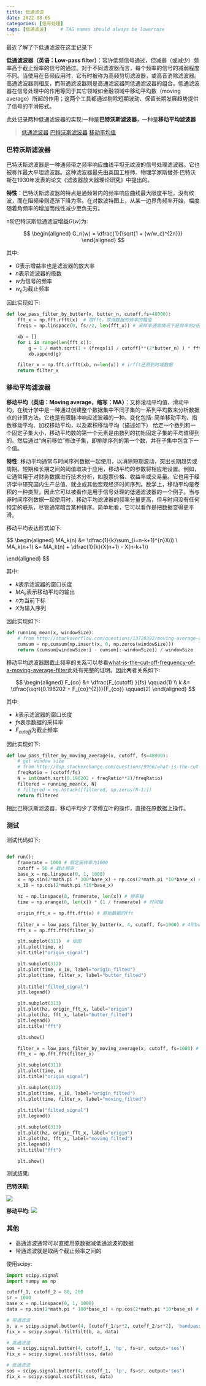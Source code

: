 ```yaml
---
title: 低通滤波
date: 2022-08-05
categories: [信号处理]
tags: [低通滤波]     # TAG names should always be lowercase
---
```


最近了解了下低通滤波在这里记录下

**低通滤波器（英语：Low-pass filter）**：容许低频信号通过，但减弱（或减少）频率高于截止频率的信号的通过。对于不同滤波器而言，每个频率的信号的减弱程度不同。当使用在音频应用时，它有时被称为高频剪切滤波器，或高音消除滤波器。高通滤波器则相反，而带通滤波器则是高通滤波器同低通滤波器的组合。低通滤波器在信号处理中的作用等同于其它领域如金融领域中移动平均数（moving average）所起的作用；这两个工具都通过剔除短期波动、保留长期发展趋势提供了信号的平滑形式。

此处记录两种低通滤波器的实现:一种是**巴特沃斯滤波器**，一种是**移动平均滤波器**  

> [低通滤波器](https://zh.wikipedia.org/wiki/%E4%BD%8E%E9%80%9A%E6%BB%A4%E6%B3%A2%E5%99%A8)
> [巴特沃斯滤波器](https://zh.wikipedia.org/wiki/%E5%B7%B4%E7%89%B9%E6%B2%83%E6%96%AF%E6%BB%A4%E6%B3%A2%E5%99%A8)
> [移动平均值](https://zh.wikipedia.org/wiki/%E7%A7%BB%E5%8B%95%E5%B9%B3%E5%9D%87)


### 巴特沃斯滤波器
巴特沃斯滤波器是一种通频带之频率响应曲线平坦无纹波的信号处理滤波器。它也被称作最大平坦滤波器。这种滤波器最先由英国工程师、物理学家斯替芬·巴特沃斯在1930年发表的论文《滤波器放大器理论研究》中提出的。

**特性**：巴特沃斯滤波器的特点是通频带内的频率响应曲线最大限度平坦，没有纹波，而在阻频带则逐渐下降为零。在对数波特图上，从某一边界角频率开始，幅度随着角频率的增加而线性减少至负无穷。

n阶巴特沃斯低通滤波增益$G(w)$为:

$$
\begin{aligned}
G_n(w) = \dfrac{1}{\sqrt{1 + (w/w_c)^{2n}}}
\end{aligned}
$$

其中:  
- $G$表示增益率也是滤波器的放大率
- $n$表示滤波器的级数
- $w$为信号的频率
- $w_c$为截止频率

因此实现如下:
```python
def low_pass_filter_by_butter(x, butter_n, cutoff,fs=48000):
    fft_x = np.fft.rfft(x)  # 取fft，求得数据的频率的幅值
    freqs = np.linspace(0, fs//2, len(fft_x)) # 采样率通常情况下是频率的2倍

    xb = []
    for i in range(len(fft_x)):
        g = 1 / math.sqrt(1 + (freqs[i] / cutoff)**(2*butter_n) ) * fft_x[i] # 计算增益
        xb.append(g)

    filter_x = np.fft.irfft(xb, n=len(x)) # irfft还原到时域数据
    return filter_x
```

### 移动平均滤波器

**移动平均（英语：Moving average，缩写：MA）**：又称滚动平均值、滑动平均，在统计学中是一种通过创建整个数据集中不同子集的一系列平均数来分析数据点的计算方法。它也是有限脉冲响应滤波器的一种。变化包括: 简单移动平均、指数移动平均、加权移动平均，以及累积移动平均（描述如下）
给定一个数列和一个固定子集大小，移动平均数的第一个元素是由数列的初始固定子集的平均值得到的。然后通过“向前移位”修改子集，即排除序列的第一个数，并在子集中包含下一个值。

**特性**: 移动平均通常与时间序列数据一起使用，以消除短期波动，突出长期趋势或周期。短期和长期之间的阈值取决于应用，移动平均的参数将相应地设置。例如，它通常用于对财务数据进行技术分析，如股票价格、收益率或交易量。它也用于经济学中研究国内生产总值、就业或其他宏观经济时间序列。数学上，移动平均是卷积的一种类型，因此它可以被看作是用于信号处理的低通滤波器的一个例子。当与非时间序列数据一起使用时，移动平均滤波器的频率分量更高，但与时间没有任何特定的联系，尽管通常暗含某种排序。简单地看，它可以看作是把数据变得更平滑。

移动平均表达形式如下:

$$
\begin{aligned}
MA_k(n) &= \dfrac{1}{k}\sum_{i=n-k+1}^{n}X(i) \\
MA_k(n+1) &= MA_k(n) + \dfrac{1}{k}(X(n+1) - X(n-k+1))

\end{aligned}
$$

其中:  
- $k$表示滤波器的窗口长度
- $MA_k$表示移动平均的输出
- $n$为当前下标
- $X$为输入序列

因此实现如下:
```python
def running_mean(x, windowSize):
    # from http://stackoverflow.com/questions/13728392/moving-average-or-running-mean
    cumsum = np.cumsum(np.insert(x, 0, np.zeros(windowSize))) 
    return (cumsum[windowSize:] - cumsum[:-windowSize]) / windowSize
```
移动平均滤波器跟截止频率的关系可以参看[what-is-the-cut-off-frequency-of-a-moving-average-filter](http://dsp.stackexchange.com/questions/9966/what-is-the-cut-off-frequency-of-a-moving-average-filter)此处有完整的证明。因此两者关系如下:

$$
\begin{aligned}
F_{co} &= \dfrac{F_{cutoff} }{fs} \qquad(1) \\
k &= \dfrac{\sqrt{0.196202 + F_{co}^{2}}}{F_{co}} \qquad(2)
\end{aligned}
$$

其中:  
- $k$表示滤波器的窗口长度
- $fs$表示数据的采样率
- $F_{cutoff}$为截止频率

因此实现如下:
```python
def low_pass_filter_by_moving_average(x, cutoff, fs=48000):
    # get window size
    # from http://dsp.stackexchange.com/questions/9966/what-is-the-cut-off-frequency-of-a-moving-average-filter
    freqRatio = (cutoff/fs)
    N = int(math.sqrt(0.196202 + freqRatio**2)/freqRatio)
    filtered = running_mean(x, N)
    # filtered = np.hstack([filtered, np.zeros(N-1)])
    return filtered
```
相比巴特沃斯滤波器，移动平均少了求傅立叶的操作，直接在原数据上操作。

### 测试

测试代码如下:
```python

def run():
    framerate = 1000 # 假定采样率为1000
    cutoff = 50 # 截止频率
    base_x = np.linspace(0, 1, 1000)
    x = np.sin(2*math.pi * 100*base_x) + np.cos(2*math.pi *10*base_x) # 生成频率100的正弦波和10的余弦波的叠加数据
    x_10 = np.cos(2*math.pi *10*base_x) 

    hz = np.linspace(0, framerate, len(x)) # 频率轴
    time = np.arange(0, len(x)) * (1 / framerate) # 时间轴

    origin_fft_x = np.fft.fft(x) # 原始数据的fft
    
    filter_x = low_pass_filter_by_butter(x, 4, cutoff, fs=1000) # 4阶butter过滤50hz以下的
    fft_x = np.fft.fft(filter_x)

    plt.subplot(311)  # 绘图
    plt.plot(time, x)
    plt.title("origin_signal")

    plt.subplot(312)
    plt.plot(time, x_10, label="origin_filted")
    plt.plot(time, filter_x, label="butter_filted")
    
    plt.title("filted_signal")
    plt.legend()

    plt.subplot(313)
    plt.plot(hz, origin_fft_x, label="origin")
    plt.plot(hz, fft_x, label="butter_filted")
    plt.legend()
    plt.title("fft")

    plt.show()

    filter_x = low_pass_filter_by_moving_average(x, cutoff, fs=1000) # moving average 过滤50hz以下的
    fft_x = np.fft.fft(filter_x)

    plt.subplot(311)
    plt.plot(time, x)
    plt.title("origin_signal")

    plt.subplot(312)
    plt.plot(time, x_10, label="origin_filted")
    plt.plot(time, filter_x, label="moving_filted")
    
    plt.title("filted_signal")
    plt.legend()

    plt.subplot(313)
    plt.plot(hz, origin_fft_x, label="origin")
    plt.plot(hz, fft_x, label="moving_filted")
    plt.legend()
    plt.title("fft")

    plt.show()

```

测试结果:  

**巴特沃斯**: 

![](../../assets/img/signal_process/butter.png)

**移动平均**:
![](../../assets/img/signal_process/moving_average.png)


### 其他

- 高通滤波通常可以直接用原数据减低通滤波的数据
- 带通滤波就是取两个截止频率之间的

使用scipy:

```python
import scipy.signal
import numpy as np

cutoff_1, cutoff_2 = 80, 200
sr = 1000
base_x = np.linspace(0, 1, 1000)
data = np.sin(2*math.pi * 100*base_x) + np.cos(2*math.pi *10*base_x) # 生成频率100

# 带通滤波
b, a = scipy.signal.butter(4, [cutoff_1/sr*2, cutoff_2/sr*2], 'bandpass')
fix_x = scipy.signal.filtfilt(b, a, data)

# 高通滤波
sos = scipy.signal.butter(4, cutoff_1, 'hp', fs=sr, output='sos')
fix_x = scipy.signal.sosfilt(sos, data)

# 低通滤波
sos = scipy.signal.butter(4, cutoff_1, 'lp', fs=sr, output='sos')
fix_x = scipy.signal.sosfilt(sos, data)

```